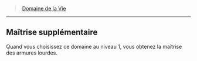﻿---
!Generic
Id: cleric_life_hd.md#maîtrise-supplémentaire
ParentLink: cleric_life_hd.md#domaine-de-la-vie
Name: Maîtrise supplémentaire
ParentName: Domaine de la Vie
NameLevel: 2
---
> [Domaine de la Vie](hd_cleric_life.md)

---

## Maîtrise supplémentaire

Quand vous choisissez ce domaine au niveau 1, vous obtenez la maîtrise des armures lourdes.

